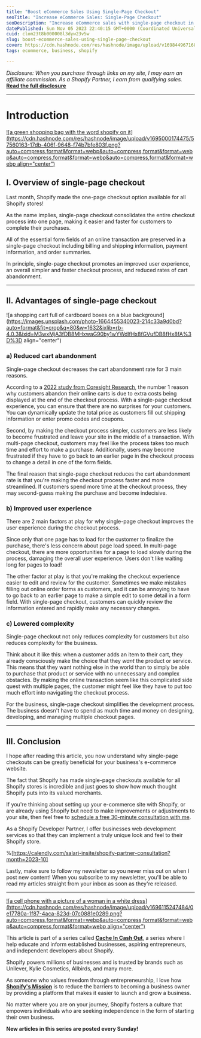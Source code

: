 ```yaml
---
title: "Boost eCommerce Sales Using Single-Page Checkout"
seoTitle: "Increase eCommerce Sales: Single-Page Checkout"
seoDescription: "Increase eCommerce sales with single-page checkout in Shopify for better user experience, reduced cart abandonment, and efficient transactions"
datePublished: Sun Nov 05 2023 22:40:15 GMT+0000 (Coordinated Universal Time)
cuid: clom23t8b000008l3dyw23v5w
slug: boost-ecommerce-sales-using-single-page-checkout
cover: https://cdn.hashnode.com/res/hashnode/image/upload/v1698449671688/565d2a33-829f-4b6d-a5f7-6bba688ab4c3.jpeg
tags: ecommerce, business, shopify

---
```


*Disclosure: When you purchase through links on my site, I may earn an affiliate commission. As a Shopify Partner, I earn from qualifying sales.* [**Read the full disclosure**](https://scrappedscript.com/disclaimers)

---

# Introduction

[![a green shopping bag with the word shopify on it](https://cdn.hashnode.com/res/hashnode/image/upload/v1695000174475/57560163-17db-406f-9648-f74b7bfe803f.png?auto=compress,format&format=webp&auto=compress,format&format=webp&auto=compress,format&format=webp&auto=compress,format&format=webp align="center")](https://shopify.pxf.io/c/4786087/1101159/13624)

## I. Overview of single-page checkout

Last month, Shopify made the one-page checkout option available for all Shopify stores!

As the name implies, single-page checkout consolidates the entire checkout process into one page, making it easier and faster for customers to complete their purchases.

All of the essential form fields of an online transaction are preserved in a single-page checkout including billing and shipping information, payment information, and order summaries.

In principle, single-page checkout promotes an improved user experience, an overall simpler and faster checkout process, and reduced rates of cart abandonment.

---

## II. Advantages of single-page checkout

![a shopping cart full of cardboard boxes on a blue background](https://images.unsplash.com/photo-1664455340023-214c33a9d0bd?auto=format&fit=crop&q=80&w=1632&ixlib=rb-4.0.3&ixid=M3wxMjA3fDB8MHxwaG90by1wYWdlfHx8fGVufDB8fHx8fA%3D%3D align="center")

### a) Reduced cart abandonment

Single-page checkout decreases the cart abandonment rate for 3 main reasons.

According to a [2022 study from Coresight Research](https://coresight.com/research/tackling-online-cart-abandonment-how-to-convert-the-three-in-four-carts-lost-at-checkout/), the number 1 reason why customers abandon their online carts is due to extra costs being displayed at the end of the checkout process. With a single-page checkout experience, you can ensure that there are no surprises for your customers. You can dynamically update the total price as customers fill out shipping information or enter promo codes and coupons.

Second, by making the checkout process simpler, customers are less likely to become frustrated and leave your site in the middle of a transaction. With multi-page checkout, customers may feel like the process takes too much time and effort to make a purchase. Additionally, users may become frustrated if they have to go back to an earlier page in the checkout process to change a detail in one of the form fields.

The final reason that single-page checkout reduces the cart abandonment rate is that you're making the checkout process faster and more streamlined. If customers spend more time at the checkout process, they may second-guess making the purchase and become indecisive.

### b) Improved user experience

There are 2 main factors at play for why single-page checkout improves the user experience during the checkout process.

Since only that one page has to load for the customer to finalize the purchase, there's less concern about page load speed. In multi-page checkout, there are more opportunities for a page to load slowly during the process, damaging the overall user experience. Users don't like waiting long for pages to load!

The other factor at play is that you're making the checkout experience easier to edit and review for the customer. Sometimes we make mistakes filling out online order forms as customers, and it can be annoying to have to go back to an earlier page to make a simple edit to some detail in a form field. With single-page checkout, customers can quickly review the information entered and rapidly make any necessary changes.

### c) Lowered complexity

Single-page checkout not only reduces complexity for customers but also reduces complexity for the business.

Think about it like this: when a customer adds an item to their cart, they already consciously make the choice that they *want* the product or service. This means that they want nothing else in the world than to simply be able to purchase that product or service with no unnecessary and complex obstacles. By making the online transaction seem like this complicated side quest with multiple pages, the customer might feel like they have to put too much effort into navigating the checkout process.

For the business, single-page checkout simplifies the development process. The business doesn't have to spend as much time and money on designing, developing, and managing multiple checkout pages.

---

## III. Conclusion

I hope after reading this article, you now understand why single-page checkouts can be greatly beneficial for your business's e-commerce website.

The fact that Shopify has made single-page checkouts available for all Shopify stores is incredible and just goes to show how much thought Shopify puts into its valued merchants.

If you're thinking about setting up your e-commerce site with Shopify, or are already using Shopify but need to make improvements or adjustments to your site, then feel free to [schedule a free 30-minute consultation with me](https://calendly.com/salari-insite/shopify-partner-consultation?month=2023-10).

As a Shopify Developer Partner, I offer businesses web development services so that they can implement a truly unique look and feel to their Shopify store.

%[https://calendly.com/salari-insite/shopify-partner-consultation?month=2023-10] 

Lastly, make sure to follow my newsletter so you never miss out on when I post new content! When you subscribe to my newsletter, you'll be able to read my articles straight from your inbox as soon as they're released.

---

[![a cell phone with a picture of a woman in a white dress](https://cdn.hashnode.com/res/hashnode/image/upload/v1696115247484/0e17780a-1f87-4aca-823d-07c0881e0289.png?auto=compress,format&format=webp&auto=compress,format&format=webp&auto=compress,format&format=webp align="center")](https://shopify.pxf.io/c/4786087/1101159/13624)

This article is part of a series called [**Cache In Cash Out**](https://scrappedscript.com/series/cache-in-cash-out), a series where I help educate and inform established businesses, aspiring entrepreneurs, and independent developers about Shopify.

Shopify powers millions of businesses and is trusted by brands such as Unilever, Kylie Cosmetics, Allbirds, and many more.

As someone who values freedom through entrepreneurship, I love how [**Shopify's Mission**](http://shopify.pxf.io/5g1zrD) is to reduce the barriers to becoming a business owner by providing a platform that makes it easier to launch and grow a business.

No matter where you are on your journey, Shopify fosters a culture that empowers individuals who are seeking independence in the form of starting their own business.

**New articles in this series are posted every Sunday!**